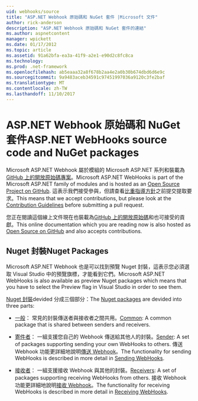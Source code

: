 ```yaml
---
uid: webhooks/source
title: "ASP.NET Webhook 原始碼和 NuGet 套件 |Microsoft 文件"
author: rick-anderson
description: "ASP.NET Webhook 原始碼和 NuGet 套件的連結"
ms.author: aspnetcontent
manager: wpickett
ms.date: 01/17/2012
ms.topic: article
ms.assetid: 91a62bfa-ea3a-41f9-a2e1-e90d2c8fc8ca
ms.technology: 
ms.prod: .net-framework
ms.openlocfilehash: ab5eaaa32a8f678b2aa4e2a0b30b674dbd6d6e9c
ms.sourcegitcommit: 9a9483aceb34591c97451997036a9120c3fe2baf
ms.translationtype: MT
ms.contentlocale: zh-TW
ms.lasthandoff: 11/10/2017
---
```

# <a name="aspnet-webhooks-source-code-and-nuget-packages"></a><span data-ttu-id="49ca7-103">ASP.NET Webhook 原始碼和 NuGet 套件</span><span class="sxs-lookup"><span data-stu-id="49ca7-103">ASP.NET WebHooks source code and NuGet packages</span></span>

<span data-ttu-id="49ca7-104">Microsoft ASP.NET Webhook 屬於模組的 Microsoft ASP.NET 系列和裝載為[GitHub 上的開放原始碼專案](https://github.com/aspnet/WebHooks)。</span><span class="sxs-lookup"><span data-stu-id="49ca7-104">Microsoft ASP.NET WebHooks is part of the Microsoft ASP.NET family of modules and is hosted as an [Open Source Project on GitHub](https://github.com/aspnet/WebHooks).</span></span> <span data-ttu-id="49ca7-105">這表示我們接受參與，但請查看[比重指導方針](https://github.com/aspnet/Home/blob/master/CONTRIBUTING.md)之前提交提取要求。</span><span class="sxs-lookup"><span data-stu-id="49ca7-105">This means that we accept contributions, but please look at the [Contribution Guidelines](https://github.com/aspnet/Home/blob/master/CONTRIBUTING.md) before submitting a pull request.</span></span>

<span data-ttu-id="49ca7-106">您正在閱讀這個線上文件現在也裝載為[GitHub 上的開放原始碼](http://docs.asp.net/en/latest/contribute/style-guide.html#style-guide)和也可接受的貢獻。</span><span class="sxs-lookup"><span data-stu-id="49ca7-106">This online documentation which you are reading now is also hosted as [Open Source on GitHub](http://docs.asp.net/en/latest/contribute/style-guide.html#style-guide) and also accepts contributions.</span></span>

## <a name="nuget-packages"></a><span data-ttu-id="49ca7-107">Nuget 封裝</span><span class="sxs-lookup"><span data-stu-id="49ca7-107">Nuget Packages</span></span>

<span data-ttu-id="49ca7-108">Microsoft ASP.NET Webhook 也是可以找到預覽 Nuget 封裝，這表示您必須選取 Visual Studio 中的預覽旗標，才能看到它們。</span><span class="sxs-lookup"><span data-stu-id="49ca7-108">Microsoft ASP.NET WebHooks is also available as preview Nuget packages which means that you have to select the Preview flag in Visual Studio in order to see them.</span></span>

<span data-ttu-id="49ca7-109">[Nuget 封裝](https://nuget.org/packages?q=Microsoft.AspNet.WebHooks)devided 分成三個部分：</span><span class="sxs-lookup"><span data-stu-id="49ca7-109">The [Nuget packages](https://nuget.org/packages?q=Microsoft.AspNet.WebHooks) are devided into three parts:</span></span>

* <span data-ttu-id="49ca7-110">[一般](https://www.nuget.org/packages?q=Microsoft.AspNet.WebHooks.Common)： 常見的封裝傳送者與接收者之間共用。</span><span class="sxs-lookup"><span data-stu-id="49ca7-110">[Common](https://www.nuget.org/packages?q=Microsoft.AspNet.WebHooks.Common): A common package that is shared between senders and receivers.</span></span>

* <span data-ttu-id="49ca7-111">[寄件者](https://www.nuget.org/packages?q=Microsoft.AspNet.WebHooks.Custom)： 一組支援您自己的 Webhook 傳送給其他人的封裝。</span><span class="sxs-lookup"><span data-stu-id="49ca7-111">[Sender](https://www.nuget.org/packages?q=Microsoft.AspNet.WebHooks.Custom): A set of packages supporting sending your own WebHooks to others.</span></span> <span data-ttu-id="49ca7-112">傳送 Webhook 功能更詳細地說明[傳送 Webhook](sending/index.md)。</span><span class="sxs-lookup"><span data-stu-id="49ca7-112">The functionality for sending WebHooks is described in more detail in [Sending WebHooks](sending/index.md).</span></span>

* <span data-ttu-id="49ca7-113">[接收者](https://www.nuget.org/packages?q=Microsoft.AspNet.WebHooks.Receivers)： 一組支援接收 Webhook 與其他的封裝。</span><span class="sxs-lookup"><span data-stu-id="49ca7-113">[Receivers](https://www.nuget.org/packages?q=Microsoft.AspNet.WebHooks.Receivers): A set of packages supporting receiving WebHooks from others.</span></span> <span data-ttu-id="49ca7-114">接收 Webhook 功能更詳細地說明[接收 Webhook](receiving/index.md)。</span><span class="sxs-lookup"><span data-stu-id="49ca7-114">The functionality for receiving WebHooks is described in more detail in [Receiving WebHooks](receiving/index.md).</span></span>
